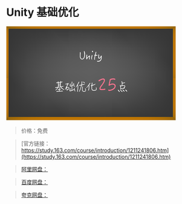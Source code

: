 # Unity 基础优化

![img](../../../assets/study163/free/66ce261a347f4798aa5c5cf32c4daa70.png)

> 价格：免费

> [官方链接：https://study.163.com/course/introduction/1211241806.htm](https://study.163.com/course/introduction/1211241806.htm)

> [阿里网盘：]()

> [百度网盘：]()

> [夸克网盘：]()
